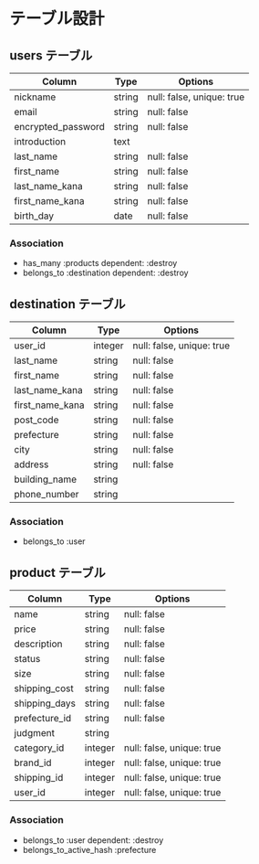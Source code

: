 # テーブル設計

## users テーブル

| Column             | Type   | Options                   |
| ------------------ | ------ | ------------------------- |
| nickname           | string | null: false, unique: true |
| email              | string | null: false               |
| encrypted_password | string | null: false               |
| introduction       | text   |                           |
| last_name          | string | null: false               |
| first_name         | string | null: false               |
| last_name_kana     | string | null: false               |
| first_name_kana    | string | null: false               |
| birth_day          | date   | null: false               |

### Association

- has_many :products dependent: :destroy
- belongs_to :destination dependent: :destroy

## destination テーブル

| Column             | Type    | Options                   |
| ------------------ | ------- | ------------------------- |
| user_id            | integer | null: false, unique: true |
| last_name          | string  | null: false               |
| first_name         | string  | null: false               |
| last_name_kana     | string  | null: false               |
| first_name_kana    | string  | null: false               |
| post_code          | string  | null: false               |
| prefecture         | string  | null: false               |
| city               | string  | null: false               |
| address            | string  | null: false               |
| building_name      | string  |                           |
| phone_number       | string  |                           |

### Association

- belongs_to :user

## product テーブル

| Column             | Type    | Options                   |
| ------------------ | ------- | ------------------------- |
| name               | string  | null: false               |
| price              | string  | null: false               |
| description        | string  | null: false               |
| status             | string  | null: false               |
| size               | string  | null: false               |
| shipping_cost      | string  | null: false               |
| shipping_days      | string  | null: false               |
| prefecture_id      | string  | null: false               |
| judgment           | string  |                           |
| category_id        | integer | null: false, unique: true |
| brand_id           | integer | null: false, unique: true |
| shipping_id        | integer | null: false, unique: true |
| user_id            | integer | null: false, unique: true |

### Association

- belongs_to :user dependent: :destroy
- belongs_to_active_hash :prefecture
